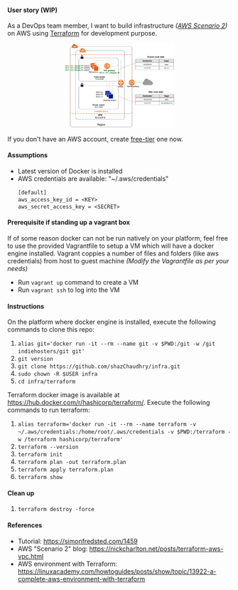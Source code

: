 #### User story (WIP)
As a DevOps team member, I want to build infrastructure _([AWS Scenario 2](http://docs.aws.amazon.com/AmazonVPC/latest/UserGuide/VPC_Scenario2.html))_ on AWS using [Terraform](https://www.terraform.io/) for development purpose.

<p align="center">
  <img src="pics/aws-infra.png" alt="AWS infra" style="width: 250px;"/>
</p>

If you don't have an AWS account, create [free-tier](https://aws.amazon.com/free/) one now.

#### Assumptions
- Latest version of Docker is installed
- AWS credentials are available: "~/.aws/credentials"
    ```
    [default]
    aws_access_key_id = <KEY>
    aws_secret_access_key = <SECRET>
    ```

#### Prerequisite if standing up a vagrant box
If of some reason docker can not be run natively on your platform, feel free to use the provided Vagrantfile to setup a VM which will have a docker engine installed. Vagrant coppies a number of files and folders (like aws credentials) from host to guest machine _(Modify the Vagrantfile as per your needs)_
- Run `vagrant up` command to create a VM
-	Run `vagrant ssh` to log into the VM

#### Instructions
On the platform where docker engine is installed, execute the following commands to clone this repo:
1. `alias git='docker run -it --rm --name git -v $PWD:/git -w /git indiehosters/git git'`
2. `git version`
3. `git clone https://github.com/shazChaudhry/infra.git`
4. `sudo chown -R $USER infra`
5. `cd infra/terraform`

Terraform docker image is available at https://hub.docker.com/r/hashicorp/terraform/. Execute the following commands to run terraform:
1. `alias terraform='docker run -it --rm --name terraform -v ~/.aws/credentials:/home/root/.aws/credentials -v $PWD:/terraform -w /terraform hashicorp/terraform'`
2. `terraform --version`
3. `terraform init`
4. `terraform plan -out terraform.plan`
5. `terraform apply terraform.plan`
6. `terraform show`

#### Clean up
1. `terraform destroy -force`

#### References
- Tutorial: https://simonfredsted.com/1459
- AWS "Scenario 2" blog: https://nickcharlton.net/posts/terraform-aws-vpc.html
- AWS environment with Terraform: https://linuxacademy.com/howtoguides/posts/show/topic/13922-a-complete-aws-environment-with-terraform
